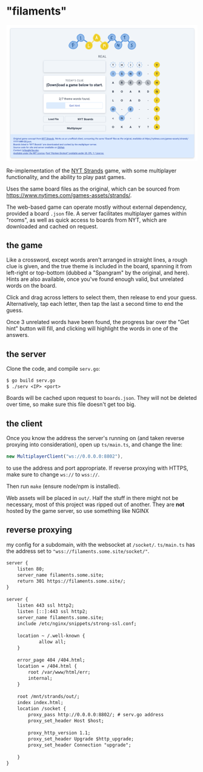 # "filaments"

![main page](images/main.png)

Re-implementation of the [NYT Strands](https://www.nytimes.com/games/strands) game, with some multiplayer functionality, and the ability to play past games.

Uses the same board files as the original, which can be sourced from https://www.nytimes.com/games-assets/strands/. 

The web-based game can operate mostly without external dependency, provided a board `.json` file.
A server facilitates multiplayer games within "rooms", as well as quick access to boards from NYT, which are downloaded and cached on request.

## the game

Like a crossword, except words aren't arranged in straight lines, a rough clue is given, and the true theme is included in the board, spanning it from left-right or top-bottom (dubbed a "Spangram" by the original, and here). Hints are also available, once you've found enough valid, but unrelated words on the board.

Click and drag across letters to select them, then release to end your guess. Alternatively, tap each letter, then tap the last a second time to end the guess.

Once 3 unrelated words have been found, the progress bar over the "Get hint" button will fill, and clicking will highlight the words in one of the answers.

## the server

Clone the code, and compile `serv.go`:
```shell
$ go build serv.go
$ ./serv <IP> <port>
```
Boards will be cached upon request to `boards.json`. They will not be deleted over time, so make sure this file doesn't get too big.

## the client

Once you know the address the server's running on (and taken reverse proxying into consideration), open up `ts/main.ts`, and change the line:
```typescript
new MultiplayerClient("ws://0.0.0.0:8802"),
```
to use the address and port appropriate. If reverse proxying with HTTPS, make sure to change `ws://` to `wss://`.

Then run `make` (ensure node/npm is installed).

Web assets will be placed in `out/`. Half the stuff in there might not be necessary, most of this project was ripped out of another. They are **not** hosted by the game server, so use something like NGINX

## reverse proxying

my config for a subdomain, with the websocket at `/socket/`. `ts/main.ts` has the address set to `"wss://filaments.some.site/socket/"`.
```NGINX
server {
    listen 80;
    server_name filaments.some.site;
    return 301 https://filaments.some.site/;
}

server {
    listen 443 ssl http2;
    listen [::]:443 ssl http2;
    server_name filaments.some.site;
    include /etc/nginx/snippets/strong-ssl.conf;
    
    location ~ /.well-known {
            allow all;
    }

	error_page 404 /404.html;
    location = /404.html {
        root /var/www/html/err;
        internal;
    }

    root /mnt/strands/out/;
    index index.html;
    location /socket {
        proxy_pass http://0.0.0.0:8802/; # serv.go address
        proxy_set_header Host $host;

        proxy_http_version 1.1;
        proxy_set_header Upgrade $http_upgrade;
        proxy_set_header Connection "upgrade";

    }
}
```
